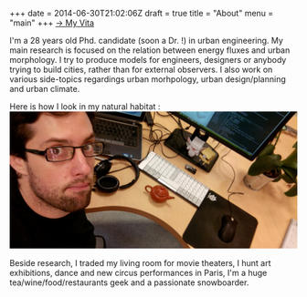 +++
date = 2014-06-30T21:02:06Z
draft = true
title = "About"
menu = "main"
+++
[&rarr; My Vita](/EtienneBurdet_CV.pdf)

I'm a 28 years old Phd. candidate (soon a Dr. !) in urban engineering. My main research is focused on the relation between energy fluxes and urban morphology. I try to produce models for engineers, designers or anybody trying to build cities, rather than for external observers. I also work on various side-topics regardings urban morhpology, urban design/planning and urban climate.

Here is how I look in my natural habitat :
![I exist for real](/me.jpg)

Beside research, I traded my living room for movie theaters, I hunt art exhibitions, dance and new circus performances in Paris, I'm a huge tea/wine/food/restaurants geek and a passionate snowboarder.
